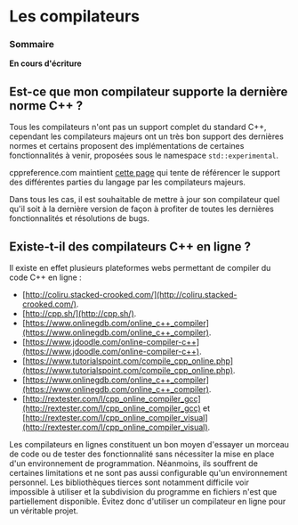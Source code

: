 # Les compilateurs

### Sommaire

**En cours d'écriture**

## Est-ce que mon compilateur supporte la dernière norme C++ ?

Tous les compilateurs n'ont pas un support complet du standard C++, cependant les compilateurs majeurs ont un très bon support des dernières normes et certains proposent des implémentations de certaines fonctionnalités à venir, proposées sous le namespace ```std::experimental```.

cppreference.com maintient [cette page](http://en.cppreference.com/w/cpp/compiler_support) qui tente de référencer le support des différentes parties du langage par les compilateurs majeurs.

Dans tous les cas, il est souhaitable de mettre à jour son compilateur quel qu'il soit à la dernière version de façon à profiter de toutes les dernières fonctionnalités et résolutions de bugs.

## Existe-t-il des compilateurs C++ en ligne ?

Il existe en effet plusieurs plateformes webs permettant de compiler du code C++ en ligne :
 - [http://coliru.stacked-crooked.com/](http://coliru.stacked-crooked.com/).
 - [http://cpp.sh/](http://cpp.sh/).
 - [https://www.onlinegdb.com/online_c++_compiler](https://www.onlinegdb.com/online_c++_compiler).
 - [https://www.jdoodle.com/online-compiler-c++](https://www.jdoodle.com/online-compiler-c++).
 - [https://www.tutorialspoint.com/compile_cpp_online.php](https://www.tutorialspoint.com/compile_cpp_online.php).
 - [https://www.onlinegdb.com/online_c++_compiler](https://www.onlinegdb.com/online_c++_compiler).
 - [http://rextester.com/l/cpp_online_compiler_gcc](http://rextester.com/l/cpp_online_compiler_gcc) et [http://rextester.com/l/cpp_online_compiler_visual](http://rextester.com/l/cpp_online_compiler_visual).

Les compilateurs en lignes constituent un bon moyen d'essayer un morceau de code ou de tester des fonctionnalité sans nécessiter la mise en place d'un environnement de programmation. Néanmoins, ils souffrent de certaines limitations et ne sont pas aussi configurable qu'un environnement personnel. Les bibliothèques tierces sont notamment difficile voir impossible à utiliser et la subdivision du programme en fichiers n'est que partiellement disponible. Évitez donc d'utiliser un compilateur en ligne pour un véritable projet.
